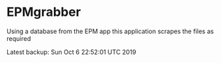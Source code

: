 # EPMgrabber
Using a database from the EPM app this application scrapes the files as required


Latest backup: Sun Oct 6 22:52:01 UTC 2019
